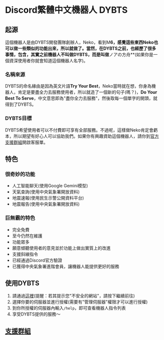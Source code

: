 # Discord繁體中文機器人 DYBTS
## 起源
這個機器人是由DYBTS開發團隊創辦人，Neko，看到M**6，感覺這些東西Neko也可以做一些類似的功能出來，所以就做了。當然，在DYBTS之前，也經歷了很多事情，包含，其實之前機器人不叫做DYBTS，而是叫做**ノアの方舟**(如果你是一個資深使用者你就會知道這個機器人名字)。
### 名稱來源
DYBTS的命名緣由是因為英文片語**Try Your Best**，Neko當時就在想，你身為機器人，肯定是要盡全力去服務使用者，所以就造了一個新的句子(嗎？)，**Do Your Best To Serve**，中文意思即為"盡你全力去服務"，然後取每一個單字的開頭，就得到了DYBTS。
### DYBTS目標
DYBTS希望使用者可以不付費即可享有全部服務。不過呢，這樣做Neko肯定會虧本，所以期望有好心人可以協助我們。如果你有興趣資助這個機器人，請你到[官方支援群組](https://discord.gg/7AHak4nSbE)開啟客服單。
## 特色
### 很奇妙的功能
- 人工智能聊天(使用Google Gemini模型)
- 天氣查詢(使用中央氣象署開放資料)
- 地震速報(使用民生示警公開資料平台)
- 地震報告(使用中央氣象署開放資料)
### 巨無霸的特色
- 完全免費
- 至今仍然在維護
- 功能眾多
- 願意傾聽使用者的意見並於功能上做出實質上的改進
- 支援斜線指令
- 已經通過Discord官方驗證
- 已獲得中央氣象署進階會員，讓機器人能提供更好的服務
## 使用DYBTS
1. 請通過[這裡](https://go.dybts.cloudns.be/discordbiv)(提醒：若其提示您"不安全的網站"，請按下繼續前往)
2. 選擇你要的伺服器並進行授權(需要有"管理伺服器"權限才可以進行授權)
3. 到你所授權的伺服器內輸入`/help`，即可查看機器人指令列表
4. 享受DYBTS提供的服務～
## [支援群組](https://discord.gg/7AHak4nSbE)